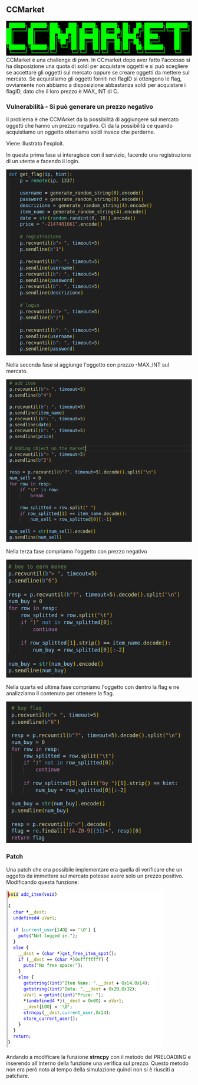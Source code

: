 ## CCMarket
![Gatto carino](img/logo.png)
CCMarket è una challenge di pwn. In CCmarket dopo aver fatto l'accesso si ha disposizione una quota di soldi per acquistare oggetti e si può scegliere se accettare gli oggetti sul mercato oppure se creare oggetti da mettere sul mercato. Se acquistiamo gli oggetti forniti nei flagID si ottengono le flag, ovviamente non abbiamo a disposizione abbastanza soldi per acquistare i flagID, dato che il loro prezzo è MAX_INT di C. 




### Vulnerabilità - Si può generare un prezzo negativo
Il problema è che CCMArket da la possibilità di aggiungere sul mercato oggetti che hanno un prezzo negativo. Ci da la possibilità ce quando acquistiamo un oggetto otteniamo soldi invece che perderne.

Viene illustrato l'exploit.

In questa prima fase si interagisce con il servizio, facendo una registrazione di un utente e facendo il login.

![Gatto carino](img/1.png)

Nella seconda fase si aggiunge l'oggetto con prezzo -MAX_INT sul mercato.

![Gatto carino](img/2.png)

Nella terza fase compriamo l'oggetto con prezzo negativo

![Gatto carino](img/3.png)

Nella quarta ed ultima fase compriamo l'oggetto con dentro la flag e ne analizziamo il contenuto per ottenere la flag.

![Gatto carino](img/4.png)




### Patch
Una patch che era possibile implementare era quella di verificare che un oggetto da immettere sul mercato potesse avere solo un prezzo positivo. Modificando questa funzione:

![Gatto carino](img/funzione.png)

Andando a modificare la funzione **strncpy** con il metodo del PRELOADING e inserendo all'interno della funzione una verifica sul prezzo. Questo metodo non era però noto al tempo della simulazione quindi non si è riusciti a patchare.



